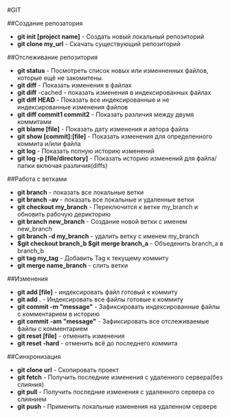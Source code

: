 #GIT

##Создание репозатория
* **git init [project name]** - Создать новый локальный репозиторий
* **git clone my_url** - Скачать существующий репозиторий

##Отслеживание репозитория
* **git status** - Посмотреть список новых или изменненных файлов, которые ещё не закомитены.
* **git diff** - Показать изменения в файлах
* **git diff** -cached - показать изменения в индексированных файлах
* **git diff HEAD** - Показать все индексированные и не индексированные изменения файлов
* **git diff commit1 commit2** - Показать различия между двумя коммитами
* **git blame [file]** - Показать дату изменения и автора файла
* **git show [commit]:[file]** - Показать изменения для определенного коммита и/или файла
* **git log** - Показать полную историю изменений
* **git log -p [file/directory]** - Показать историю изменений для файла/папки включая различия(diffs)

##Работа с ветками
* **git branch** - показать все локальные ветки
* **git branch -av** - показать все локальные и удаленные ветки
* **git checkout my_branch** - Переключится к ветке my_branch и обновить рабочую дерикторию
* **git branch new_branch** - Создание новой ветки с именем new_branch
* **git branch -d my_branch** - удалить ветку с именем my_branch
* **$git checkout branch_b $git merge branch_a** - Объеденить branch_a в branch_b
* **git tag my_tag** - Добавить Tag к текущему коммиту
* **git merge name_branch** - слить ветки

##Изменения
* **git add [file]** - индексировать файл готовый к коммиту
* **git add .** - Индексировать все файлы готовые к коммиту
* **git commit -m "message"** - Зафиксировать индексированные файлы с комментарием в историю
* **git commit -am "message"** - Зафиксировать все отслеживаемые файлы с комментарием
* **git reset [file]** - отменить изменения
* **git reset -hard** - отменить всё до последнего коммита

##Синхронизация
* **git clone url** - Скопировать проект
* **git fetch** - Получить последние изменения с удаленного сервера(без слияния)
* **git pull** - Получить последние изменения с удаленного сервера со слиянием
* **git push** - Применить локальные изменения на удаленном сервере